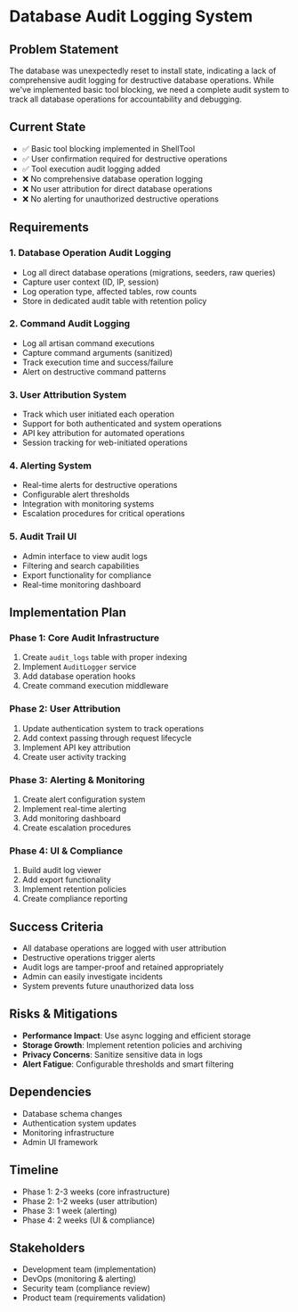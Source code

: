 # Database Audit Logging System

## Problem Statement
The database was unexpectedly reset to install state, indicating a lack of comprehensive audit logging for destructive database operations. While we've implemented basic tool blocking, we need a complete audit system to track all database operations for accountability and debugging.

## Current State
- ✅ Basic tool blocking implemented in ShellTool
- ✅ User confirmation required for destructive operations
- ✅ Tool execution audit logging added
- ❌ No comprehensive database operation logging
- ❌ No user attribution for direct database operations
- ❌ No alerting for unauthorized destructive operations

## Requirements

### 1. Database Operation Audit Logging
- Log all direct database operations (migrations, seeders, raw queries)
- Capture user context (ID, IP, session)
- Log operation type, affected tables, row counts
- Store in dedicated audit table with retention policy

### 2. Command Audit Logging
- Log all artisan command executions
- Capture command arguments (sanitized)
- Track execution time and success/failure
- Alert on destructive command patterns

### 3. User Attribution System
- Track which user initiated each operation
- Support for both authenticated and system operations
- API key attribution for automated operations
- Session tracking for web-initiated operations

### 4. Alerting System
- Real-time alerts for destructive operations
- Configurable alert thresholds
- Integration with monitoring systems
- Escalation procedures for critical operations

### 5. Audit Trail UI
- Admin interface to view audit logs
- Filtering and search capabilities
- Export functionality for compliance
- Real-time monitoring dashboard

## Implementation Plan

### Phase 1: Core Audit Infrastructure
1. Create `audit_logs` table with proper indexing
2. Implement `AuditLogger` service
3. Add database operation hooks
4. Create command execution middleware

### Phase 2: User Attribution
1. Update authentication system to track operations
2. Add context passing through request lifecycle
3. Implement API key attribution
4. Create user activity tracking

### Phase 3: Alerting & Monitoring
1. Create alert configuration system
2. Implement real-time alerting
3. Add monitoring dashboard
4. Create escalation procedures

### Phase 4: UI & Compliance
1. Build audit log viewer
2. Add export functionality
3. Implement retention policies
4. Create compliance reporting

## Success Criteria
- All database operations are logged with user attribution
- Destructive operations trigger alerts
- Audit logs are tamper-proof and retained appropriately
- Admin can easily investigate incidents
- System prevents future unauthorized data loss

## Risks & Mitigations
- **Performance Impact**: Use async logging and efficient storage
- **Storage Growth**: Implement retention policies and archiving
- **Privacy Concerns**: Sanitize sensitive data in logs
- **Alert Fatigue**: Configurable thresholds and smart filtering

## Dependencies
- Database schema changes
- Authentication system updates
- Monitoring infrastructure
- Admin UI framework

## Timeline
- Phase 1: 2-3 weeks (core infrastructure)
- Phase 2: 1-2 weeks (user attribution)
- Phase 3: 1 week (alerting)
- Phase 4: 2 weeks (UI & compliance)

## Stakeholders
- Development team (implementation)
- DevOps (monitoring & alerting)
- Security team (compliance review)
- Product team (requirements validation)